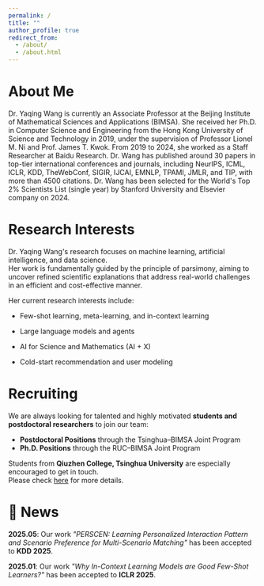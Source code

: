 ```yaml
---
permalink: /
title: ""
author_profile: true
redirect_from: 
  - /about/
  - /about.html
---
```

# About Me

Dr. Yaqing Wang is currently an Associate Professor at the Beijing Institute of Mathematical Sciences and Applications (BIMSA). 
She received her Ph.D. in Computer Science and Engineering from the Hong Kong University of Science and Technology in 2019, under the supervision of Professor Lionel M. Ni and Prof. James T. Kwok. 
From 2019 to 2024, she worked as a Staff Researcher at Baidu Research.
Dr. Wang has published around 30 papers in top-tier international conferences and journals, including NeurIPS, ICML, ICLR, KDD, TheWebConf, SIGIR, IJCAI, EMNLP, TPAMI, JMLR, and TIP, with more than 4500 citations. 
Dr. Wang has been selected for the World's Top 2% Scientists List (single year) by Stanford University and Elsevier company on 2024.


# Research Interests

Dr. Yaqing Wang's research focuses on machine learning, artificial intelligence, and data science.  
Her work is fundamentally guided by the principle of parsimony, aiming to uncover refined scientific explanations that address real-world challenges in an efficient and cost-effective manner.  

Her current research interests include:

- Few-shot learning, meta-learning, and in-context learning

- Large language models and agents

- AI for Science and Mathematics (AI + X)

- Cold-start recommendation and user modeling


# Recruiting

We are always looking for talented and highly motivated **students and postdoctoral researchers** to join our team:

- **Postdoctoral Positions** through the Tsinghua–BIMSA Joint Program  
- **Ph.D. Positions** through the RUC–BIMSA Joint Program

Students from **Qiuzhen College, Tsinghua University** are especially encouraged to get in touch.  
Please check [here](/recruitment/) for more details.


# 🎉 News

**2025.05**: Our work *"PERSCEN: Learning Personalized Interaction Pattern and Scenario Preference for Multi-Scenario Matching"* has been accepted to **KDD 2025**.

**2025.01**: Our work *"Why In-Context Learning Models are Good Few-Shot Learners?"* has been accepted to **ICLR 2025**.

